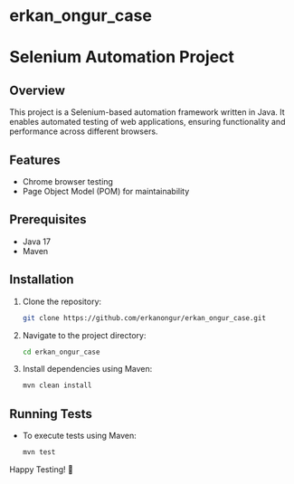 # erkan_ongur_case

# Selenium Automation Project

## Overview
This project is a Selenium-based automation framework written in Java. It enables automated testing of web applications, ensuring functionality and performance across different browsers.

## Features
- Chrome browser testing
- Page Object Model (POM) for maintainability

## Prerequisites
- Java 17
- Maven

## Installation
1. Clone the repository:
   ```sh
   git clone https://github.com/erkanongur/erkan_ongur_case.git
   ```
2. Navigate to the project directory:
   ```sh
   cd erkan_ongur_case
   ```
3. Install dependencies using Maven:
   ```sh
   mvn clean install
   ```

## Running Tests
- To execute tests using Maven:
  ```sh
  mvn test
  ```

Happy Testing! 🚀

